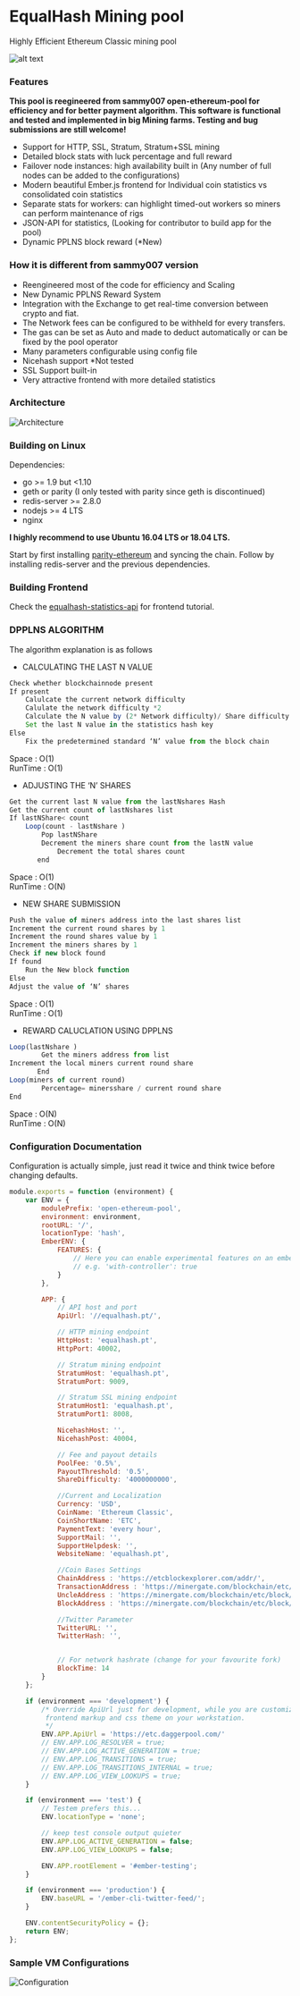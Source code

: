 # EqualHash Mining pool
Highly Efficient Ethereum Classic mining pool

![alt text](https://i.imgur.com/fLBuYTt.png)

### Features

**This pool is reegineered from sammy007 open-ethereum-pool for efficiency and for better payment algorithm. This software is functional and tested and implemented in big Mining farms. Testing and bug submissions are still welcome!**

*	Support for HTTP, SSL, Stratum, Stratum+SSL mining
*	Detailed block stats with luck percentage and full reward
*	Failover node instances: high availability built in (Any number of full nodes can be added to the configurations)
*	Modern beautiful Ember.js frontend for Individual coin statistics vs consolidated coin statistics
*	Separate stats for workers: can highlight timed-out workers so miners can perform maintenance of rigs
*	JSON-API for statistics, (Looking for contributor to build app for the pool)
*	Dynamic PPLNS block reward (*New)

### How it is different from sammy007 version

*	Reengineered most of the code for efficiency and Scaling
*	New Dynamic PPLNS Reward System
*	Integration with the Exchange to get real-time conversion between crypto and fiat.
*	The Network fees can be configured to be withheld for every transfers. 
*	The gas can be set as Auto and made to deduct automatically or can be fixed by the pool operator
*	Many parameters configurable using config file
*	Nicehash support *Not tested
*	SSL Support built-in
*	Very attractive frontend with more detailed statistics

### Architecture

![Architecture](https://raw.githubusercontent.com/techievee/ethash-mining-pool/master/images/Architecture.PNG)


### Building on Linux

Dependencies:

  * go >= 1.9 but <1.10
  * geth or parity (I only tested with parity since geth is discontinued)
  * redis-server >= 2.8.0
  * nodejs >= 4 LTS
  * nginx

**I highly recommend to use Ubuntu 16.04 LTS or 18.04 LTS.**

Start by first installing [parity-ethereum](https://github.com/paritytech/parity-ethereum) and syncing the chain.
Follow by installing redis-server and the previous dependencies.

### Building Frontend

Check the [equalhash-statistics-api](https://github.com/OctavioMaia/equalhash-statistics-api) for frontend tutorial.

### DPPLNS ALGORITHM

The algorithm explanation is as follows

* CALCULATING THE LAST N VALUE
```javascript
Check whether blockchainnode present
If present
	Calulcate the current network difficulty
	Calulate the network difficulty *2
	Calculate the N value by (2* Network difficulty)/ Share difficulty
 	Set the last N value in the statistics hash key
Else
	Fix the predetermined standard ‘N’ value from the block chain	
```
Space : O(1)	
RunTime : O(1)

* ADJUSTING THE ‘N’ SHARES
```javascript
Get the current last N value from the lastNshares Hash
Get the current count of lastNshares list
If lastNShare< count
	Loop(count - lastNshare )
		Pop lastNShare
		Decrement the miners share count from the lastN value
    		Decrement the total shares count
       end
```

Space : O(1)	
RunTime : O(N)

* NEW SHARE SUBMISSION
```javascript
Push the value of miners address into the last shares list
Increment the current round shares by 1
Increment the round shares value by 1
Increment the miners shares by 1
Check if new block found
If found
	Run the New block function
Else
Adjust the value of ‘N’ shares
```

Space : O(1)	
RunTime : O(1)

* REWARD CALUCLATION USING DPPLNS
```javascript
Loop(lastNshare )
		Get the miners address from list
Increment the local miners current round share 
       End
Loop(miners of current round)
		Percentage= minersshare / current round share
End
```

Space : O(N)	
RunTime : O(N)


### Configuration Documentation

Configuration is actually simple, just read it twice and think twice before changing defaults.

```javascript
module.exports = function (environment) {
    var ENV = {
        modulePrefix: 'open-ethereum-pool',
        environment: environment,
        rootURL: '/',
        locationType: 'hash',
        EmberENV: {
            FEATURES: {
                // Here you can enable experimental features on an ember canary build
                // e.g. 'with-controller': true
            }
        },

        APP: {
            // API host and port
            ApiUrl: '//equalhash.pt/',

            // HTTP mining endpoint
            HttpHost: 'equalhash.pt',
            HttpPort: 40002,

            // Stratum mining endpoint
            StratumHost: 'equalhash.pt',
            StratumPort: 9009,

            // Stratum SSL mining endpoint
            StratumHost1: 'equalhash.pt',
            StratumPort1: 8008,

            NicehashHost: '',
            NicehashPost: 40004,

            // Fee and payout details
            PoolFee: '0.5%',
            PayoutThreshold: '0.5',
            ShareDifficulty: '4000000000',

            //Current and Localization
            Currency: 'USD',
            CoinName: 'Ethereum Classic',
            CoinShortName: 'ETC',
            PaymentText: 'every hour',
            SupportMail: '',
            SupportHelpdesk: '',
            WebsiteName: 'equalhash.pt',

            //Coin Bases Settings
            ChainAddress : 'https://etcblockexplorer.com/addr/',
	        TransactionAddress : 'https://minergate.com/blockchain/etc/transaction/',
            UncleAddress : 'https://minergate.com/blockchain/etc/block/',
            BlockAddress : 'https://minergate.com/blockchain/etc/block/',

            //Twitter Parameter
            TwitterURL: '',
            TwitterHash: '',


            // For network hashrate (change for your favourite fork)
            BlockTime: 14
        }
    };

    if (environment === 'development') {
        /* Override ApiUrl just for development, while you are customizing
         frontend markup and css theme on your workstation.
         */
        ENV.APP.ApiUrl = 'https://etc.daggerpool.com/'
        // ENV.APP.LOG_RESOLVER = true;
        // ENV.APP.LOG_ACTIVE_GENERATION = true;
        // ENV.APP.LOG_TRANSITIONS = true;
        // ENV.APP.LOG_TRANSITIONS_INTERNAL = true;
        // ENV.APP.LOG_VIEW_LOOKUPS = true;
    }

    if (environment === 'test') {
        // Testem prefers this...
        ENV.locationType = 'none';

        // keep test console output quieter
        ENV.APP.LOG_ACTIVE_GENERATION = false;
        ENV.APP.LOG_VIEW_LOOKUPS = false;

        ENV.APP.rootElement = '#ember-testing';
    }

    if (environment === 'production') {
        ENV.baseURL = '/ember-cli-twitter-feed/';
    }

    ENV.contentSecurityPolicy = {};
    return ENV;
};
```

### Sample VM Configurations

![Configuration](https://raw.githubusercontent.com/techievee/ethash-mining-pool/master/images/Configurations.PNG)
